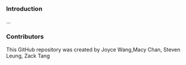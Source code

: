 ### Introduction

...

### Contributors

This GitHub repository was created by Joyce Wang,Macy Chan, Steven Leung, Zack Tang
